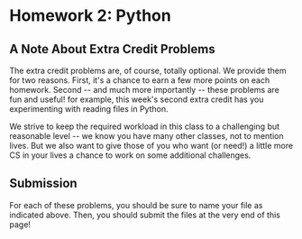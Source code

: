 # Homework 2: Python

## A Note About Extra Credit Problems

The extra credit problems are, of course, totally optional. We provide them for two reasons. First, it's a chance to earn a few more points on each homework. Second -- and much more importantly -- these problems are fun and useful! for example, this week's second extra credit has you experimenting with reading files in Python.

We strive to keep the required workload in this class to a challenging but reasonable level -- we know you have many other classes, not to mention lives. But we also want to give those of you who want (or need!) a little more CS in your lives a chance to work on some additional challenges.

## Submission

For each of these problems, you should be sure to name your file as indicated above. Then, you should submit the files at the very end of this page!
